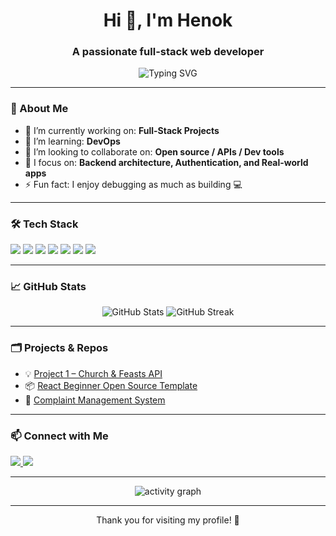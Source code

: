 <!-- Profile Header -->
<h1 align="center">Hi 👋, I'm Henok</h1>
<h3 align="center">A passionate full-stack web developer</h3>

<p align="center">
  <img src="https://readme-typing-svg.demolab.com?font=Fira+Code&duration=2500&pause=500&color=3F3F3F&center=true&vCenter=true&width=435&lines=React+%7C+Next.js+%7C+Node.js;Prisma+%7C+PostgreSQL+%7C+APIs;Open+Source+Enthusiast" alt="Typing SVG" />
</p>

---

### 💫 About Me

- 🔭 I’m currently working on: **Full-Stack Projects**
- 🌱 I’m learning: **DevOps**
- 👯 I’m looking to collaborate on: **Open source / APIs / Dev tools**
- 🧠 I focus on: **Backend architecture, Authentication, and Real-world apps**
- ⚡ Fun fact: I enjoy debugging as much as building 💻

---

### 🛠️ Tech Stack

<!-- Use Shields or emojis if you want -->
<p align="left">
  <img src="https://img.shields.io/badge/React-%2361DAFB.svg?style=for-the-badge&logo=react&logoColor=white" />
  <img src="https://img.shields.io/badge/Next.js-black?style=for-the-badge&logo=next.js&logoColor=white" />
  <img src="https://img.shields.io/badge/Node.js-339933?style=for-the-badge&logo=nodedotjs&logoColor=white" />
  <img src="https://img.shields.io/badge/Prisma-3982CE?style=for-the-badge&logo=prisma&logoColor=white" />
  <img src="https://img.shields.io/badge/PostgreSQL-316192?style=for-the-badge&logo=postgresql&logoColor=white" />
  <img src="https://img.shields.io/badge/Tailwind_CSS-06B6D4?style=for-the-badge&logo=tailwindcss&logoColor=white" />
  <img src="https://img.shields.io/badge/GitHub_Actions-2088FF?style=for-the-badge&logo=github-actions&logoColor=white" />
</p>

---

### 📈 GitHub Stats

<p align="center">
  <img src="https://github-readme-stats.vercel.app/api?username=henaorth16&show_icons=true&theme=radical&include_all_commits=true&count_private=true&hide=prs" alt="GitHub Stats" />
  <img src="https://github-readme-streak-stats.herokuapp.com/?user=henaorth16&theme=radical" alt="GitHub Streak" />
</p>

---

### 🗂️ Projects & Repos

- 💡 [Project 1 – Church & Feasts API](https://github.com/henaorth16/church-and-feasts)
- 📦 [React Beginner Open Source Template](https://github.com/henaorth16/react-beginner-project)
- 🧾 [Complaint Management System](https://github.com/henaorth16/complaint-management)

---

### 📫 Connect with Me

<p align="left">
<!--   <a href="https://linkedin.com/in/your-linkedin" target="_blank">
    <img src="https://img.shields.io/badge/LinkedIn-blue?style=for-the-badge&logo=linkedin&logoColor=white" />
  </a> -->
  <a href="mailto:emyayehenok@gmail.com">
    <img src="https://img.shields.io/badge/Gmail-red?style=for-the-badge&logo=gmail&logoColor=white" />
  </a>
  <a href="https://henok-em.netlify.app" target="_blank">
    <img src="https://img.shields.io/badge/Portfolio-121212?style=for-the-badge&logo=vercel&logoColor=white" />
  </a>
</p>

---

<!-- GitHub activity graph -->
<p align="center">
  <img src="https://github-readme-activity-graph.vercel.app/graph?username=henaorth16&theme=dracula" alt="activity graph" />
</p>

---

<p align="center">Thank you for visiting my profile! 🙏</p>

